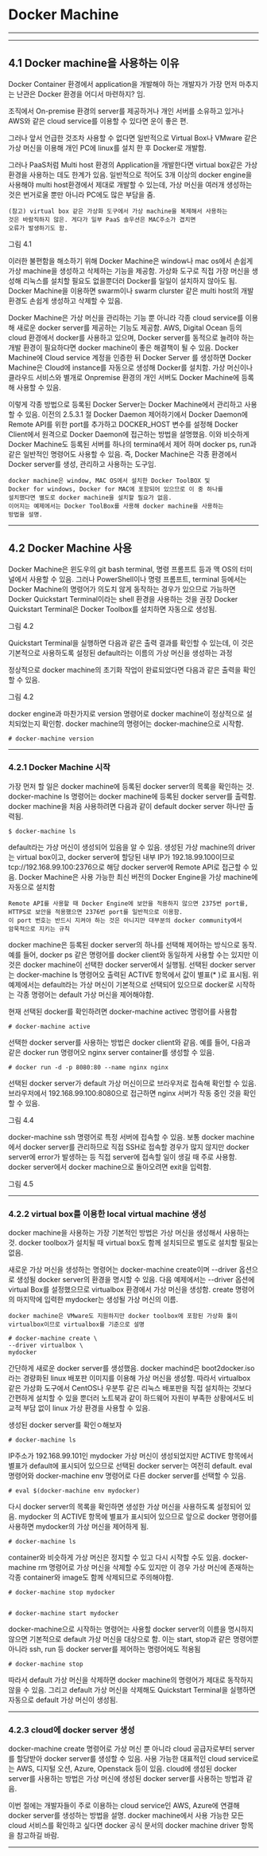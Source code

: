 # Docker Machine
---
---

## 4.1 Docker machine을 사용하는 이유

Docker Container 환경에서 application을 개발해야 하는 개발자가 가장 먼저 마추지는
난관은 Docker 환경을 어디서 마련하지? 임.

조직에서 On-premise 환경의 server를 제공하거나 개인 서버를 소유하고 있거나
AWS와 같은 cloud service를 이용할 수 있다면 운이 좋은 편.

그러나 앞서 언급한 것조차 사용할 수 없다면 일반적으로 Virtual Box나 VMware 같은
가상 머신을 이용해 개인 PC에 linux를 설치 한 후 Docker로 개발함.


그러나 PaaS처럼 Multi host 환경의 Application을 개발한다면 virtual box같은 가상
환경을 사용하는 데도 한계가 있음. 일반적으로 적어도 3개 이상의 docker engine을 
사용해야 multi host환경에서 제대로 개발할 수 있는데, 가상 머신을
여러개 생성하는 것은 번거로울 뿐만 아니라 PC에도 많은 부담을 줌.


```
(참고) virtual box 같은 가상화 도구에서 가상 machine을 복제해서 사용하는
것은 바람직하지 않은. 게다가 일부 PaaS 솔우션은 MAC주소가 겹치면
오류가 발생하기도 함.
```

그림 4.1

이러한 불편함을 해소하기 위해 Docker Machine은 window나 mac os에서 손쉽게
가상 machine을 생성하고 삭제하는 기능을 제공함. 가상화 도구로 직접 가장 머신을 생성해
리눅스를 설치할 필요도 없을뿐더러 Docker를 일일이 설치하지 않아도 됨.
Docker Machine을 이용하면 swarm이나 swarm clurster 같은 multi host의 개발환경도
손쉽게 생성하고 삭제할 수 있음.

Docker Machine은 가상 머신을 관리하는 기능 뿐 아니라 각종 cloud service를 이용해
새로운 docker server를 제공하는 기능도 제공함.
AWS, Digital Ocean 등의 cloud 환경에서 docker를 사용하고 있으며,
Docker server를 동적으로 늘려야 하는 개발 환경이 필요하다면 docker machine이 좋은
해결책이 될 수 있음. Docker Machine에 Cloud service 계정을 인증한 뒤 Docker Server
를 생성하면 Docker Machine은 Cloud에 instance를 자동으로 생성해 Docker를 설치함.
가상 머신이나 클라우드 서비스와 별개로 Onpremise 환경의 개인 서버도 Docker Machine에 
등록해 사용할 수 있음.


이렇게 각종 방법으로 등록된 Docker Server는 Docker Machine에서 관리하고 사용할 수 있음.
이전의 2.5.3.1 절 Docker Daemon 제어하기에서 Docker Daemon에 Remote API를 위한 port를
추가하고 DOCKER_HOST 변수를 설정해 Docker Client에서 원격으로 Docker Daemon에 접근하는
방법을 설명했음. 이와 비슷하게 Docker Machine도 등록된 서버를 하나의 termina에서 제어
하며 docker ps, run과 같은 일반적인 명령어도 사용할 수 있음. 즉, Docker Machine은 각종
환경에서 Docker server를 생성, 관리하고 사용하는 도구임.


```
docker machine은 window, MAC OS에서 설치한 Docker ToolBOX 및
Docker for windows, Docker for MAC에 포함되어 있으므로 이 중 하나를
설치했다면 별도로 docker machine을 설치할 필요가 없음.
이어지는 예제에서는 Docker ToolBox를 사용해 docker machine을 사용하는
방법을 설명.
```

---
## 4.2 Docker Machine 사용

Docker Machine은 윈도우의 git bash terminal, 명령 프롬프트 등과 맥 OS의 터미널에서
사용할 수 있음. 그러나 PowerShell이나 명령 프롬프트, terminal 등에서는
Docker Machine의 명령어가 의도치 않게 동작하는 경우가 있으므로 가능하면
Docker Quickstart Terminal이라는 shell 환경을 사용하는 것을 권장
Docker Quickstart Terminal은 Docker Toolbox를 설치하면 자동으로 생성됨.


그림 4.2

Quickstart Terminal을 실행하면 다음과 같은 출력 결과를 확인할 수 있는데, 
이 것은 기본적으로 사용하도록 설정된 default라는 이름의 가상 머신을 생성하는 과정

정상적으로 docker machine의 초기화 작업이 완료되었다면 다음과 같은 출력을 확인할 수 있음.

그림 4.2

docker engine과 마찬가지로 version 명령어로 docker machine이 정상적으로 설치되었는지 확인함.
docker machine의 명령어는 docker-machine으로 시작함.

```
# docker-machine version
```

---

### 4.2.1 Docker Machine 시작

가장 먼저 할 일은 docker machine에 등록된 docker server의 목록을 확인하는 것.
docker-machine ls 명령어는 docker machine에 등록된 docker server를 출력함.
docker machine을 처음 사용하려면 다음과 같이 default docker server 하나만 출력됨.

```
$ docker-machine ls
```

default라는 가상 머신이 생성되어 있음을 알 수 있음. 생성된 가상 machine의 driver는 
virtual box이고, docker server에 할당된 내부 IP가 192.18.99.100이므로
tcp://192.168.99.100:2376으로 해당 docker server에 Remote API로 접근할 수 있음.
Docker Machine은 사용 가능한 최신 버전의 Docker Engine을 가상 machine에 자동으로
설치함

```
Remote API를 사용할 때 Docker Engine에 보안을 적용하지 않으면 2375번 port를,
HTTPS로 보안을 적용했으면 2376번 port를 일반적으로 이용함.
이 port 번호는 반드시 지켜야 하는 것은 아니지만 대부분의 docker community에서
암묵적으로 지키는 규칙
```

docker machine은 등록된 docker server의 하나를 선택해 제어하는 방식으로 동작.
예를 들어, docker ps 같은 명령어를 docker client와 동일하게 사용할 수는 있지만
이 것은 docker machine이 선택한 docker server에서 실행됨.
선택된 docker server는 docker-machine ls 명령어오 출력된 ACTIVE 항목에서
값이 별표(* )로 표시됨. 위 예제에서는 default라는 가상 머신이 기본적으로
선택되어 있으므로 docker로 시작하는 각종 명령어는 default 가상 머신을 제어해야함.

현재 선택된 docker를 확인하려면 docker-machine activec 명령어를 사용함

```
# docker-machine active
```

선택한 docker server를 사용하는 방법은 docker client와 같음. 
예를 들어, 다음과 같은 docker run 명령어오 nginx server container를 생성할 수 있음.

```
# docker run -d -p 8080:80 --name nginx nginx
```
선택된 docker server가  default 가상 머신이므로 브라우저로 접속해 확인할 수 있음.
브라우저에서 192.168.99.100:8080으로 접근하면 nginx 서버가 작동 중인 것을 확인할 수 있음.

그림 4.4

docker-machine ssh 명령어로 특정 서버에 접속할 수 있음. 보통 docker machine에서 docker 
server를 관리하므로 직접 SSH로 접속할 경우가 많지 않지만 docker server에 error가 발생하는 등 
직접 server에 접속할 일이 생길 때 주로 사용함. docker server에서 docker machine으로 돌아오려면 
exit을 입력함.

그림 4.5

---
### 4.2.2 virtual box를 이용한 local virtual machine 생성

docker machine을 사용하는 가장 기본적인 방법은 가상 머신을 생성해서
사용하는 것. docker toolbox가 설치될 때 virtual box도 함께 설치되므로
별도로 설치할 필요는 없음.

새로운 가상 머신을 생성하는 명령어는 docker-machine create이며 --driver 옵션으로
생성될 docker server의 환경을 명시할 수 있음. 다음 예제에서는 --driver 옵션에
virtual Box를 설정했으므로 virtualbox 환경에서 가상 머신을 생성함.
create 명령어의 마지막에 입력한 mydocker는 생성될 가상 머신의 이름.

```
docker machine은 VMware도 지원하지만 docker toolbox에 포함된 가상화 툴이
virtualbox이므로 virtualbox를 기준으로 설명
```

```
# docker-machine create \
--driver virtualbox \
mydocker
```

간단하게 새로운 docker server를 생성했음. docker machind은 boot2docker.iso 라는 
경량화된 linux 배포판 이미지를 이용해 가상 머신을 생성함. 
따라서 virtualbox 같은 가상화 도구에서 CentOS나 우분투 같은 리눅스 배포판을
직접 설치하는 것보다 간편하게 설치할 수 있을 뿐더러 노트북과 같이 
하드웨어 자원이 부족한 상황에서도 비교적 부담 없이 linux 가상 환경을 사용할 수 있음.

생성된 docker server를 확인ㅇ해보자

```
# docker-machine ls
```

IP주소가 192.168.99.101인 mydocker 가상 머신이 생성되었지만 ACTIVE 항목에서
별표가 default에 표시되어 있으므로 선택된 docker server는 여전히 default.
eval 명령어와 docker-machine env 명령어로 다른 docker server를 선택할 수 있음.

```
# eval $(docker-machine env mydocker)
```

다시 docker server의 목록을 확인하면 생성한 가상 머신을 사용하도록 설정되어 있음. 
mydocker 의 ACTIVE 항목에 별표가 표시되어 있으므로 앞으로 docker 명령어를 사용하면
mydocker의 가상 머신을 제어하게 됨.

```
# docker-machine ls
```
container와 비슷하게 가상 머신은 정지할 수 있고 다시 시작할 수도 있음.
docker-machine rm 명령어로 가상 머신을 삭제할 수도 있지만 이 경우 가상 머신에 
존재하는 각종 container와 image도 함께 삭제되므로 주의해야함.

```
# docker-machine stop mydocker


# docker-machine start mydocker
```

docker-machine으로 시작하는 명령어는 사용할 docker server의 이름을 명시하지 않으면
기본적으로 default 가상 머신을 대상으로 함. 이는 start, stop과 같은 명령어뿐 아니라
ssh, run 등 docker server를 제어하는 명령어에도 적용됨

```
# docker-machine stop
```

따라서 default 가상 머신을 삭제하면 docker machine의 명령어가 제대로 동작하지 않을 수 
있음. 그리고 default 가상 머신을 삭제해도 Quickstart Terminal을 실행하면 자동으로
default 가상 머신이 생성됨.

---
### 4.2.3 cloud에 docker server 생성

docker-machine create 명령어로 가상 머신 뿐 아니라 cloud 공급자로부터 server를
할당받아 docker server를 생성할 수 있음. 사용 가능한 대표적인 cloud service로는
AWS, 디지털 오션, Azure, Openstack 등이 있음. cloud에 생성된 docker server를 사용하는
방법은 가상 머신에 생성된 docker server를 사용하는 방법과 같음.

이번 절에는 개발자들이 주로 이용하는 cloud service인 AWS, Azure에 연결해 docker 
server를 생성하는 방법을 설명.
docker machine에서 사용 가능한 모든 cloud 서비스를 확인하고 싶다면 docker 공식 문서의
docker machine driver 항목을 참고하길 바람.

---
